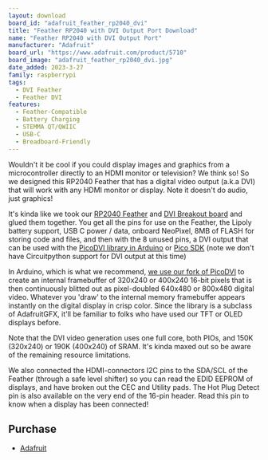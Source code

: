 ```yaml
---
layout: download
board_id: "adafruit_feather_rp2040_dvi"
title: "Feather RP2040 with DVI Output Port Download"
name: "Feather RP2040 with DVI Output Port"
manufacturer: "Adafruit"
board_url: "https://www.adafruit.com/product/5710"
board_image: "adafruit_feather_rp2040_dvi.jpg"
date_added: 2023-3-27
family: raspberrypi
tags:
  - DVI Feather
  - Feather DVI
features:
  - Feather-Compatible
  - Battery Charging
  - STEMMA QT/QWIIC
  - USB-C
  - Breadboard-Friendly
---
```


Wouldn't it be cool if you could display images and graphics from a microcontroller directly to an HDMI monitor or television? We think so! So we designed this RP2040 Feather that has a digital video output (a.k.a DVI) that will work with any HDMI monitor or display. Note it doesn't do audio, just graphics!

It's kinda like we took our [RP2040 Feather](https://www.adafruit.com/product/4884) and [DVI Breakout board](https://www.adafruit.com/product/4984) and glued them together. You get all the pins for use on the Feather, the Lipoly battery support, USB C power / data, onboard NeoPixel, 8MB of FLASH for storing code and files, and then with the 8 unused pins, a DVI output that can be used with the [PicoDVI library in Arduino](https://github.com/adafruit/PicoDVI) or [Pico SDK](https://github.com/Wren6991/PicoDVI) (note we don't have Circuitpython support for DVI output at this time)

In Arduino, which is what we recommend, [we use our fork of PicoDVI](https://github.com/adafruit/PicoDVI) to create an internal framebuffer of 320x240 or 400x240 16-bit pixels that is then continuously blitted out as pixel-doubled 640x480 or 800x480 digital video. Whatever you 'draw' to the internal memory framebuffer appears instantly on the digital display in crisp color. Since the library is a subclass of AdafruitGFX, it'll be familiar to folks who have used our TFT or OLED displays before.

Note that the DVI video generation uses one full core, both PIOs, and 150K (320x240) or 190K (400x240) of SRAM. It's kinda maxed out so be aware of the remaining resource limitations.

We also connected the HDMI-connectors I2C pins to the SDA/SCL of the Feather (through a safe level shifter) so you can read the EDID EEPROM of displays, and have broken out the CEC and Utility pads. The Hot Plug Detect pin is also available on the very end of the 16-pin header. Read this pin to know when a display has been connected!

## Purchase

* [Adafruit](https://www.adafruit.com/product/5710)
